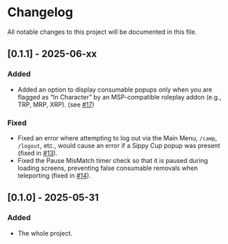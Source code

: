 # Changelog

All notable changes to this project will be documented in this file.

## [0.1.1] - 2025-06-xx

### Added
- Added an option to display consumable popups only when you are flagged as “In Character” by an MSP-compatible roleplay addon (e.g., TRP, MRP, XRP). (see [#17](https://github.com/Raenore/Sippy-Cup/pull/17))

### Fixed
- Fixed an error where attempting to log out via the Main Menu, `/camp`, `/logout`, etc., would cause an error if a Sippy Cup popup was present (fixed in [#13](https://github.com/Raenore/Sippy-Cup/pull/13)).
- Fixed the Pause MisMatch timer check so that it is paused during loading screens, preventing false consumable removals when teleporting (fixed in [#14](https://github.com/Raenore/Sippy-Cup/pull/14)).

## [0.1.0] - 2025-05-31

### Added
- The whole project.
